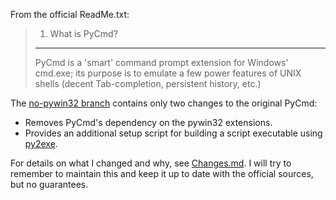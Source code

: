 From the official ReadMe.txt:

> 1. What is PyCmd?  
> -----------------
> PyCmd is a 'smart' command prompt extension for Windows' cmd.exe; its purpose is to emulate a few power features of UNIX shells (decent Tab-completion, persistent history, etc.)

The [no-pywin32 branch][no-pywin32] contains only two changes to the original PyCmd:

 * Removes PyCmd's dependency on the pywin32 extensions.
 * Provides an additional setup script for building a script executable using [py2exe].

For details on what I changed and why, see [Changes.md]. I will try to remember to maintain this and keep it up to date with the official sources, but no guarantees.

[Changes.md]: Changes.md
[py2exe]: http://www.py2exe.org
[no-pywin32]: https://github.com/juntalis/pycmd-fork/tree/no-pywin32
